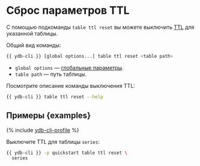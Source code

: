 # Сброс параметров TTL

С помощью подкоманды `table ttl reset` вы можете выключить [TTL](../../concepts/ttl.md) для указанной таблицы.

Общий вид команды:

```bash
{{ ydb-cli }} [global options...] table ttl reset <table path>
```

* `global options` — [глобальные параметры](commands/global-options.md).
* `table path` — путь таблицы.

Посмотрите описание команды выключения TTL:

```bash
{{ ydb-cli }} table ttl reset --help
```

## Примеры {examples}

{% include [ydb-cli-profile](../../_includes/ydb-cli-profile.md) %}

Выключите TTL для таблицы `series`:

```bash
{{ ydb-cli }} -p quickstart table ttl reset \
  series
```
